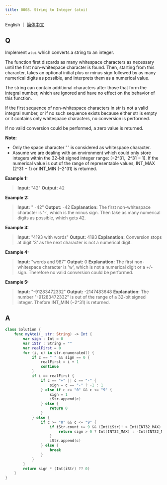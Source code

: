 ```yaml
---
title: 0008. String to Integer (atoi)
---
```


English ｜ [简体中文](leetcode/0008)



## Q

Implement `atoi` which converts a string to an integer.

The function first discards as many whitespace characters as necessary until the first non-whitespace character is found. Then, starting from this character, takes an optional initial plus or minus sign followed by as many numerical digits as possible, and interprets them as a numerical value.

The string can contain additional characters after those that form the integral number, which are ignored and have no effect on the behavior of this function.

If the first sequence of non-whitespace characters in str is not a valid integral number, or if no such sequence exists because either str is empty or it contains only whitespace characters, no conversion is performed.

If no valid conversion could be performed, a zero value is returned.

**Note:**

- Only the space character ' ' is considered as whitespace character.
- Assume we are dealing with an environment which could only store integers within the 32-bit signed integer range: [−2^31,  2^31 − 1]. If the numerical value is out of the range of representable values, INT_MAX (2^31 − 1) or INT_MIN (−2^31) is returned.

**Example 1:**

>**Input:** "42"
>**Output:** 42

**Example 2:**

>**Input:** "   -42"
>**Output:** -42
>**Explanation:** The first non-whitespace character is '-', which is the minus sign.
>             Then take as many numerical digits as possible, which gets 42.

**Example 3:**

>**Input:** "4193 with words"
>**Output:** 4193
>**Explanation:** Conversion stops at digit '3' as the next character is not a numerical digit.

**Example 4:**

>**Input:** "words and 987"
>**Output:** 0
>**Explanation:** The first non-whitespace character is 'w', which is not a numerical 
>             digit or a +/- sign. Therefore no valid conversion could be performed.

**Example 5:**

>**Input:** "-91283472332"
>**Output:** -2147483648
>**Explanation:** The number "-91283472332" is out of the range of a 32-bit signed integer.
>             Thefore INT_MIN (−2^31) is returned.



## A

```swift
class Solution {
    func myAtoi(_ str: String) -> Int {
        var sign : Int = 0
        var iStr : String = ""
        var realFirst = 0
        for (i, c) in str.enumerated() {
            if c == " " && sign == 0 {
                realFirst = i + 1
                continue
            }
            if i == realFirst {
                if c == "+" || c == "-" {
                    sign = c == "-" ? -1 : 1
                } else if c >= "0" && c <= "9" {
                    sign = 1
                    iStr.append(c)
                } else {
                    return 0
                }
            } else {
                if c >= "0" && c <= "9" {
                    if iStr.count >= 9 && (Int(iStr)! > Int(INT32_MAX) / 10 || (Int(iStr)! == Int(INT32_MAX) / 10 && (sign > 0 ? c > "7" : c > "8"))) {
                        return sign > 0 ? Int(INT32_MAX) : -Int(INT32_MAX) - 1
                    }
                    iStr.append(c)
                } else {
                    break
                }
            }
        }
        return sign * (Int(iStr) ?? 0)
    }
}
```
